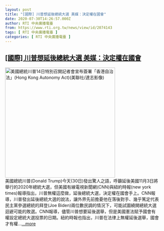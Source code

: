 ```yaml
---
layout: post
title: "[國際] 川普想延後總統大選 美媒：決定權在國會"
date: 2020-07-30T14:26:57.000Z
author: RTI 中央廣播電臺
from: https://www.rti.org.tw/news/view/id/2074143
tags: [ RTI 中央廣播電臺 ]
categories: [ RTI 中央廣播電臺 ]
---
```

<!--1596119217000-->
[[國際] 川普想延後總統大選 美媒：決定權在國會](https://www.rti.org.tw/news/view/id/2074143)
------

<div>
<img src="https://static.rti.org.tw/assets/thumbnails/2020/07/15/15759a85be49ce80681dfd8b4901c2d7.jpg" width="360" alt="美國總統川普14日特別召開記者會宣布簽署「香港自治法」(Hong Kong Autonomy Act)(美聯社/達志影像)" title="美國總統川普14日特別召開記者會宣布簽署「香港自治法」(Hong Kong Autonomy Act)(美聯社/達志影像)"><br>美國總統川普(Donald Trump)今天(30日)發出驚人之語，呼籲延後美國11月3日將舉行的2020年總統大選，但美國有線電視新聞網(CNN)與紐約時報(new york times)報導指出，川普無權這麼做，延後總統大選，決定權在國會手上。CNN報導，川普發出延後總統大選的說法，讓外界先前擔憂他在落後對手、幾乎篤定代表民主黨參選總統的拜登(Joe Biden)兩位數民調的情況下，可能試圖繞開總統大選迴避可能的敗選。CNN報導，儘管川普想要延後選舉，但是美國憲法賦予國會有權設定總統大選投票的日期。紐約時報也指出，川普在法律上無權延後選舉，國會才有權...<a target="_blank" href="https://www.rti.org.tw/news/view/id/2074143">...more</a>
</div>
